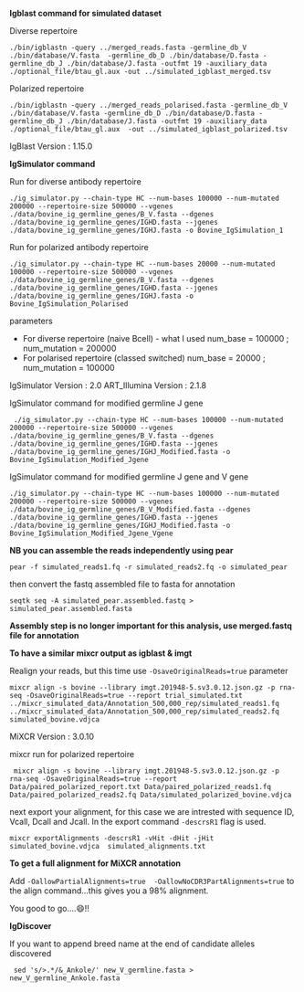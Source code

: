 **Igblast command for simulated dataset**

Diverse repertoire 

`./bin/igblastn -query ../merged_reads.fasta -germline_db_V ./bin/database/V.fasta 
-germline_db_D ./bin/database/D.fasta -germline_db_J ./bin/database/J.fasta -outfmt 19 -auxiliary_data 
./optional_file/btau_gl.aux -out ../simulated_igblast_merged.tsv`

Polarized repertoire

` ./bin/igblastn -query ../merged_reads_polarised.fasta -germline_db_V ./bin/database/V.fasta -germline_db_D ./bin/database/D.fasta -germline_db_J ./bin/database/J.fasta -outfmt 19 -auxiliary_data ./optional_file/btau_gl.aux  -out ../simulated_igblast_polarized.tsv `

IgBlast Version : 1.15.0

**IgSimulator command**

Run for diverse antibody repertoire

` ./ig_simulator.py --chain-type HC --num-bases 100000 --num-mutated 200000 --repertoire-size 500000 --vgenes ./data/bovine_ig_germline_genes/B_V.fasta --dgenes ./data/bovine_ig_germline_genes/IGHD.fasta --jgenes ./data/bovine_ig_germline_genes/IGHJ.fasta -o Bovine_IgSimulation_1 `

Run for polarized antibody repertoire

`./ig_simulator.py --chain-type HC --num-bases 20000 --num-mutated 100000 --repertoire-size 500000 --vgenes ./data/bovine_ig_germline_genes/B_V.fasta --dgenes ./data/bovine_ig_germline_genes/IGHD.fasta --jgenes ./data/bovine_ig_germline_genes/IGHJ.fasta -o Bovine_IgSimulation_Polarised`


parameters
* For diverse repertoire (naive Bcell) - what I used
  num_base = 100000 ; num_mutation = 200000
* For polarised repertoire (classed switched)
  num_base = 20000 ; num_mutation = 100000
  
IgSimulator Version : 2.0
 ART_Illumina Version : 2.1.8
 
IgSimulator command for modified germline J gene

` ./ig_simulator.py --chain-type HC --num-bases 100000 --num-mutated 200000 --repertoire-size 500000 --vgenes ./data/bovine_ig_germline_genes/B_V.fasta --dgenes ./data/bovine_ig_germline_genes/IGHD.fasta --jgenes ./data/bovine_ig_germline_genes/IGHJ_Modified.fasta -o Bovine_IgSimulation_Modified_Jgene`


IgSimulator command for modified germline J gene and V gene 

`./ig_simulator.py --chain-type HC --num-bases 100000 --num-mutated 200000 --repertoire-size 500000 --vgenes ./data/bovine_ig_germline_genes/B_V_Modified.fasta --dgenes ./data/bovine_ig_germline_genes/IGHD.fasta --jgenes ./data/bovine_ig_germline_genes/IGHJ_Modified.fasta -o Bovine_IgSimulation_Modified_Jgene_Vgene`


**NB you can assemble the reads independently using pear**

`pear -f simulated_reads1.fq -r simulated_reads2.fq -o simulated_pear`

then convert the fastq assembled file to fasta for annotation 

`seqtk seq -A simulated_pear.assembled.fastq > simulated_pear.assembled.fasta`

**Assembly step is no longer important for this analysis, use merged.fastq file for annotation**

**To have a similar mixcr output as igblast & imgt**

Realign your reads, but this time use `-OsaveOriginalReads=true`   parameter 

`mixcr align -s bovine --library imgt.201948-5.sv3.0.12.json.gz -p rna-seq -OsaveOriginalReads=true --report trial_simulated.txt ../mixcr_simulated_data/Annotation_500,000_rep/simulated_reads1.fq ../mixcr_simulated_data/Annotation_500,000_rep/simulated_reads2.fq simulated_bovine.vdjca `

MiXCR Version : 3.0.10

mixcr run for polarized repertoire

` mixcr align -s bovine --library imgt.201948-5.sv3.0.12.json.gz -p rna-seq -OsaveOriginalReads=true --report Data/paired_polarized_report.txt Data/paired_polarized_reads1.fq Data/paired_polarized_reads2.fq Data/simulated_polarized_bovine.vdjca`


next export your alignment, for this case we are intrested with sequence ID, Vcall, Dcall and Jcall. In the export command `-descrsR1` flag is used. 

` mixcr exportAlignments -descrsR1 -vHit -dHit -jHit simulated_bovine.vdjca  simulated_alignments.txt `

**To get a full alignment for MiXCR annotation**

Add `-OallowPartialAlignments=true  -OallowNoCDR3PartAlignments=true` to the align command...this gives you a 98% alignment. 


You good to go....:smile:!!


**IgDiscover**

If you want to append breed name at the end of candidate alleles discovered 

` sed 's/>.*/&_Ankole/' new_V_germline.fasta > new_V_germline_Ankole.fasta`















